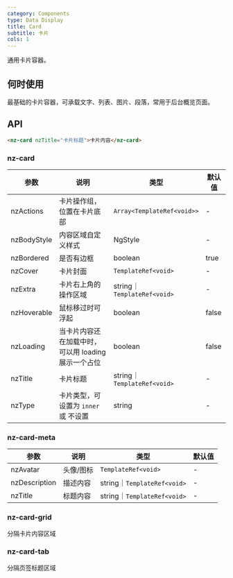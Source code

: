```yaml
---
category: Components
type: Data Display
title: Card
subtitle: 卡片
cols: 1
---
```


通用卡片容器。

## 何时使用

最基础的卡片容器，可承载文字、列表、图片、段落，常用于后台概览页面。

## API

```html
<nz-card nzTitle="卡片标题">卡片内容</nz-card>
```

### nz-card

| 参数 | 说明 | 类型 | 默认值 |
| --- | --- | --- | --- |
| nzActions | 卡片操作组，位置在卡片底部 | `Array<TemplateRef<void>>` | - |
| nzBodyStyle | 内容区域自定义样式 | NgStyle | - |
| nzBordered | 是否有边框 | boolean | true |
| nzCover | 卡片封面 | `TemplateRef<void>` | - |
| nzExtra | 卡片右上角的操作区域 | string｜`TemplateRef<void>` | - |
| nzHoverable | 鼠标移过时可浮起 | boolean | false |
| nzLoading | 当卡片内容还在加载中时，可以用 loading 展示一个占位 | boolean | false |
| nzTitle | 卡片标题 | string｜`TemplateRef<void>` | - |
| nzType | 卡片类型，可设置为 `inner` 或 不设置 | string | - |

### nz-card-meta

| 参数 | 说明 | 类型 | 默认值 |
| -------- | ----------- | ---- | ------- |
| nzAvatar | 头像/图标 | `TemplateRef<void>` | - |
| nzDescription | 描述内容 | string｜`TemplateRef<void>` | - |
| nzTitle | 标题内容 | string｜`TemplateRef<void>` | - |


### nz-card-grid
分隔卡片内容区域

### nz-card-tab
分隔页签标题区域